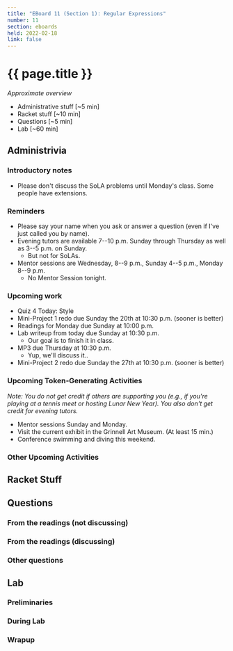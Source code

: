 ```yaml
---
title: "EBoard 11 (Section 1): Regular Expressions"
number: 11
section: eboards
held: 2022-02-18
link: false
---
```

# {{ page.title }}

_Approximate overview_

* Administrative stuff [~5 min]
* Racket stuff [~10 min]
* Questions [~5 min]
* Lab [~60 min]

Administrivia
-------------

### Introductory notes

* Please don't discuss the SoLA problems until Monday's class.  Some people
  have extensions.

### Reminders

* Please say your name when you ask or answer a question (even if I've
  just called you by name).
* Evening tutors are available 7--10 p.m. Sunday through Thursday as
  well as 3--5 p.m. on Sunday.
    * But not for SoLAs.
* Mentor sessions are Wednesday, 8--9 p.m., Sunday 4--5 p.m., Monday 8--9 p.m.
    * No Mentor Session tonight.

### Upcoming work

* Quiz 4 Today: Style
* Mini-Project 1 redo due Sunday the 20th at 10:30 p.m. (sooner is better)
* Readings for Monday due Sunday at 10:00 p.m.
* Lab writeup from today due Sunday at 10:30 p.m.
    * Our goal is to finish it in class.
* MP3 due Thursday at 10:30 p.m.
    * Yup, we'll discuss it..
* Mini-Project 2 redo due Sunday the 27th at 10:30 p.m. (sooner is better)

### Upcoming Token-Generating Activities

_Note: You do not get credit if others are supporting you (e.g., if you're
playing at a tennis meet or hosting Lunar New Year).  You also don't get
credit for evening tutors._

* Mentor sessions Sunday and Monday.
* Visit the current exhibit in the Grinnell Art Museum.  (At least 15 min.)
* Conference swimming and diving this weekend.

### Other Upcoming Activities

Racket Stuff
------------

Questions
---------

### From the readings (not discussing)

### From the readings (discussing)

### Other questions

Lab
---

### Preliminaries

### During Lab

### Wrapup


